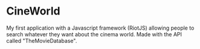 # CineWorld
My first application with a Javascript framework (RiotJS) allowing people to search whatever they want about the cinema world.
Made with the API called "TheMovieDatabase".
